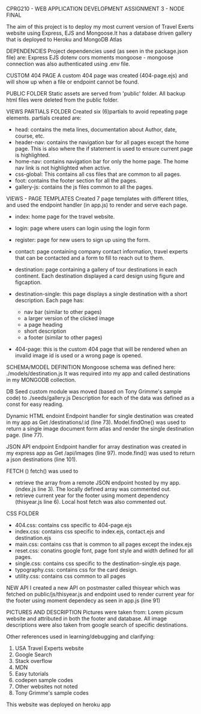 CPRG210 - WEB APPLICATION DEVELOPMENT
ASSIGNMENT 3 - NODE FINAL

The aim of this project is to deploy my most current version of Travel Exerts website using Express, EJS and Mongoose.It has a database driven gallery that is deployed to Heroku and MongoDB Atlas

DEPENDENCIES 
Project dependencies used (as seen in the package.json file) are:
Express
EJS
dotenv
cors
moments
mongoose - mongoose connection was also authenticated using .env file.

CUSTOM 404 PAGE
A custom 404 page was created (404-page.ejs) and will show up when a file or endpoint cannot be found.

PUBLIC FOLDER
Static assets are served from 'public' folder. All backup html files were deleted from the public folder.

VIEWS PARTIALS FOLDER
Created six (6)partials to avoid repeating page elements. partials created are:
- head: contains the meta lines, documentation about Author, date, course, etc.
- header-nav: contains the navigation bar for all pages except the home page. This is also where the if statement is used to ensure current page is highlighted.
- home-nav: contains navigation bar for only the home page. The home nav link is not highlighted when active.
- css-global: This contains all css files that are common to all pages.
- foot: contains the footer section for all the pages.
- gallery-js: contains the js files common to all the pages.

VIEWS - PAGE TEMPLATES
Created 7 page templates with different titles, and used the endpoint handler (in app.js) to render and serve each page.
- index: home page for the travel website.
- login: page where users can login using the login form
- register: page for new users to sign up using the form.
- contact: page containing company contact information, travel experts that can be contacted and a form to fill to reach out to them.
- destination: page containing a gallery of tour destinations in each continent. Each destination displayed a card design using figure and figcaption.
- destination-single: this page displays a single destination with a short description. Each page has:
   
    - nav bar (similar to other pages)
    - a larger version of the clicked image
    - a page heading
    - short description
    - a footer (similar to other pages) 

- 404-page: this is the custom 404 page that will be rendered when an invalid image id is used or a wrong page is opened.

SCHEMA/MODEL DEFINITION
Mongoose schema was defined here: ./models/destination.js
It was required into my app and called destinations in my MONGODB collection.

DB Seed
custom module was moved (based on Tony Grimme's sample code) to ./seeds/gallery.js
Description for each of the data was defined as a const for easy reading.

Dynamic HTML endoint
Endpoint handler for single destination was created in my app as Get /destinations/:id (line 73).
Model.findOne() was used to return a single image document form atlas and render the single destination page. (line 77).

JSON API endpoint
Endpoint handler for array destination was created in my express app as Get /api/images (line 97).
mode.find() was used to return a json destinations (line 101).

FETCH ()
fetch() was used to 
- retrieve the array from a remote JSON endpoint hosted by my app. (index.js line 3). The locally defined array was commented out.
- retrieve current year for the footer using moment dependency (thisyear.js line 6). Local host fetch was also commented out.

CSS FOLDER
- 404.css: contains css specific to 404-page.ejs
- index.css: contains css specific to index.ejs, contact.ejs and destination.ejs
- main.css: contains css that is common to all pages except the index.ejs
- reset.css: conatins google font, page font style and width defined for all pages.
- single.css: contains css specific to the destination-single.ejs page.
- typography.css: contains css for the card design.
- utility.css: contains css common to all pages

NEW API
I created a new API on postmaster called thisyear which was fetched on public/js/thisyear.js and endpoint used to render current year for the footer using moment dependecy as seen in app.js (line 91)

PICTURES AND DESCRIPTION
Pictures were taken from: Lorem picsum website and attributed in both the footer and database. All image descriptions were also taken from google search of specific destinations.

Other references used in learning/debugging and clarifying:

1. USA Travel Experts website
2. Google Search
3. Stack overflow
4. MDN
5. Easy tutorials
6. codepen sample codes
7. Other websites not noted
8. Tony Grimme's sample codes

This website was deployed on heroku app